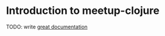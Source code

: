 # Introduction to meetup-clojure

TODO: write [great documentation](http://jacobian.org/writing/what-to-write/)
